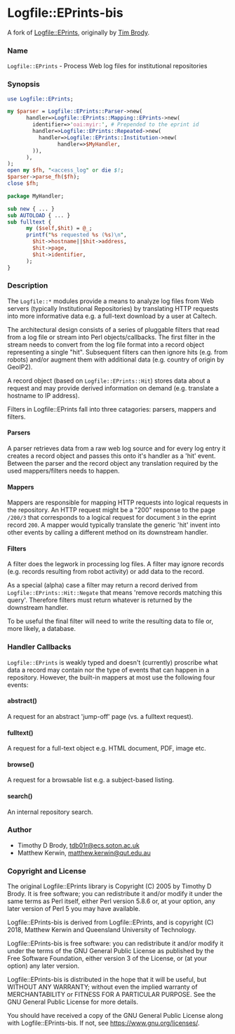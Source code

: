 # Logfile::EPrints-bis

A fork of [Logfile::EPrints](https://metacpan.org/pod/Logfile%3A%3AEPrints),
originally by [Tim Brody](https://metacpan.org/author/TIMBRODY).

### Name

`Logfile::EPrints` - Process Web log files for institutional repositories

### Synopsis

```perl
use Logfile::EPrints;

my $parser = Logfile::EPrints::Parser->new(
      handler=>Logfile::EPrints::Mapping::EPrints->new(
        identifier=>'oai:myir:', # Prepended to the eprint id
        handler=>Logfile::EPrints::Repeated->new(
          handler=>Logfile::EPrints::Institution->new(
                handler=>$MyHandler,
        )),
      ),
);
open my $fh, "<access_log" or die $!;
$parser->parse_fh($fh);
close $fh;

package MyHandler;

sub new { ... }
sub AUTOLOAD { ... }
sub fulltext {
      my ($self,$hit) = @_;
      printf("%s requested %s (%s)\n",
        $hit->hostname||$hit->address,
        $hit->page,
        $hit->identifier,
      );
}
```

### Description

The `Logfile::*` modules provide a means to analyze log files from Web servers (typically
Institutional Repositories) by translating HTTP requests into more informative data e.g. a full-text
download by a user at Caltech.

The architectural design consists of a series of pluggable filters that read from a log file or
stream into Perl objects/callbacks. The first filter in the stream needs to convert from the log
file format into a record object representing a single "hit". Subsequent filters can then ignore
hits (e.g. from robots) and/or augment them with additional data (e.g. country of origin by GeoIP2).

A record object (based on `Logfile::EPrints::Hit`) stores data about a request and may provide
derived information on demand (e.g. translate a hostname to IP address).

Filters in Logfile::EPrints fall into three catagories: parsers, mappers and filters.

#### Parsers

A parser retrieves data from a raw web log source and for every log entry it creates a record object
and passes this onto it's handler as a 'hit' event. Between the parser and the record object any
translation required by the used mappers/filters needs to happen.

#### Mappers

Mappers are responsible for mapping HTTP requests into logical requests in the repository. An HTTP
request might be a "200" response to the page `/200/3` that corresponds to a logical request for
document `3` in the eprint record `200`. A mapper would typically translate the generic 'hit'
invent into other events by calling a different method on its downstream handler.

#### Filters

A filter does the legwork in processing log files. A filter may ignore records (e.g. records
resulting from robot activity) or add data to the record.

As a special (alpha) case a filter may return a record derived from `Logfile::EPrints::Hit::Negate`
that means 'remove records matching this query'. Therefore filters must return whatever is returned
by the downstream handler.

To be useful the final filter will need to write the resulting data to file or, more likely, a
database.

### Handler Callbacks

`Logfile::EPrints` is weakly typed and doesn't (currently) proscribe what data a record may contain
nor the type of events that can happen in a repository. However, the built-in mappers at most use
the following four events:

#### abstract()

A request for an abstract 'jump-off' page (vs. a fulltext request).

#### fulltext()

A request for a full-text object e.g. HTML document, PDF, image etc.

#### browse()

A request for a browsable list e.g. a subject-based listing.

#### search()

An internal repository search.

### Author

* Timothy D Brody, <tdb01r@ecs.soton.ac.uk>
* Matthew Kerwin, <matthew.kerwin@qut.edu.au>

### Copyright and License

The original Logfile::EPrints library is Copyright (C) 2005 by Timothy D Brody.  It is free
software; you can redistribute it and/or modify it under the same terms as Perl itself, either Perl
version 5.8.6 or, at your option, any later version of Perl 5 you may have available.

Logfile::EPrints-bis is derived from Logfile::EPrints, and is copyright (C) 2018, Matthew Kerwin
and Queensland University of Technology.

Logfile::EPrints-bis is free software: you can redistribute it and/or modify
it under the terms of the GNU General Public License as published by
the Free Software Foundation, either version 3 of the License, or
(at your option) any later version.

Logfile::EPrints-bis is distributed in the hope that it will be useful,
but WITHOUT ANY WARRANTY; without even the implied warranty of
MERCHANTABILITY or FITNESS FOR A PARTICULAR PURPOSE.  See the
GNU General Public License for more details.

You should have received a copy of the GNU General Public License
along with Logfile::EPrints-bis.  If not, see <https://www.gnu.org/licenses/>.


